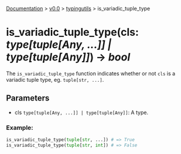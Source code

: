 [Documentation](/docs/documentation.md) >
 [v0.0](/docs/0.0/version.md) >
  [typingutils](/docs/0.0/typingutils/module.md) >
   is_variadic_tuple_type

# is_variadic_tuple_type(cls: _type[tuple[Any, ...]] | type[tuple[Any]]_) -> _bool_

The `is_variadic_tuple_type` function  indicates whether or not `cls` is a variadic tuple type, eg. `tuple[str, ...]`.

## Parameters

- cls `type[tuple[Any, ...]] | type[tuple[Any]]`: A type.

### Example:
```python
is_variadic_tuple_type(tuple[str, ...]) # => True
is_variadic_tuple_type(tuple[str, int]) # => False
```